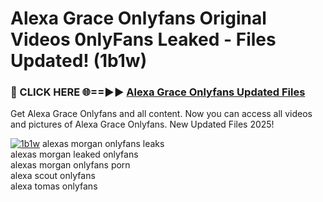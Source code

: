 # Alexa Grace Onlyfans Original Videos 0nlyFans Leaked - Files Updated! (1b1w)

<h3>🔴 CLICK HERE 🌐==►► <a href="https://tinyurl.com/2jnfzry5" rel="nofollow">Alexa Grace Onlyfans Updated Files</a></h3>

Get Alexa Grace Onlyfans and all content. Now you can access all videos and pictures of Alexa Grace Onlyfans. New Updated Files 2025!

[![1b1w](https://i.imgur.com/GyGTBgg.gif)](https://tinyurl.com/2jnfzry5)
alexas morgan onlyfans leaks<br>
alexas morgan leaked onlyfans<br>
alexas morgan onlyfans porn<br>
alexa scout onlyfans<br>
alexa tomas onlyfans